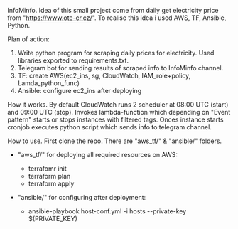InfoMinfo. Idea of this small project come from daily get electricity price from "https://www.ote-cr.cz/".
To realise this idea i used AWS, TF, Ansible, Python.

Plan of action:

1. Write python program for scraping daily prices for electricity. Used libraries exported to requirements.txt.
2. Telegram bot for sending results of scraped info to InfoMinfo channel.
3. TF: create AWS(ec2_ins, sg, CloudWatch, IAM_role+policy, Lamda_python_func)
4. Ansible: configure ec2_ins after deploying

How it works. By default CloudWatch runs 2 scheduler at 08:00 UTC (start) and 09:00 UTC (stop). Invokes lambda-function which depending on "Event pattern" starts or stops instances with filtered tags. Onces instance starts cronjob executes python script which sends info to telegram channel.

How to use. First clone the repo. There are "aws_tf/" & "ansible/" folders.

- "aws_tf/" for deploying all required resources on AWS:
  - terrafomr init
  - terraform plan
  - terraform apply

- "ansible/" for configuring after deployment:
  - ansible-playbook host-conf.yml -i hosts --private-key $(PRIVATE_KEY)
